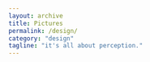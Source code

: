 ```yaml
---
layout: archive
title: Pictures 
permalink: /design/
category: "design"
tagline: "it's all about perception."
---
```

